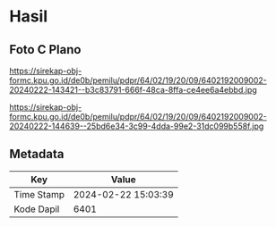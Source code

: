 # Hasil

## Foto C Plano

https://sirekap-obj-formc.kpu.go.id/de0b/pemilu/pdpr/64/02/19/20/09/6402192009002-20240222-143421--b3c83791-666f-48ca-8ffa-ce4ee6a4ebbd.jpg

https://sirekap-obj-formc.kpu.go.id/de0b/pemilu/pdpr/64/02/19/20/09/6402192009002-20240222-144639--25bd6e34-3c99-4dda-99e2-31dc099b558f.jpg


## Metadata

| Key        | Value               |
| ---------- | ------------------- |
| Time Stamp | 2024-02-22 15:03:39 |
| Kode Dapil | 6401                |



